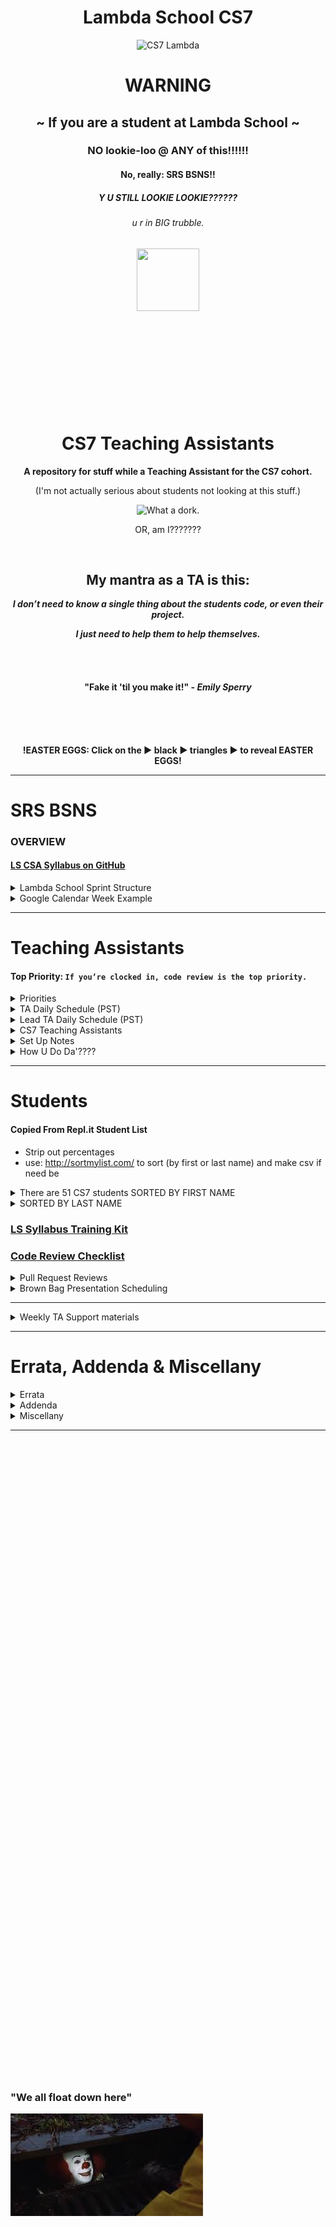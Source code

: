 <div align="center">
  <h1>Lambda School CS7</h1>
  <img src="https://raw.githubusercontent.com/mixelpixel/LambdaSchoolTA/master/art/cs7lambda.png" alt="CS7 Lambda" height="200px" width="200px">
  <h1><b>WARNING</b></h1>
  <h2>~ If you are a student at Lambda School ~</h2>
  <h3>NO lookie-loo @ ANY of this!!!!!!</h3>
  <h4>No, really: SRS BSNS!!</h4>
  <h5>Y U STILL LOOKIE LOOKIE??????</h5>
  <h6>u r in BIG trubble.</h6>
  <img src="https://orig00.deviantart.net/d0b8/f/2015/167/8/5/blue_lambda_as_hecu_marine_by_hanif1807-d8xkuq4.png" height="100px" width="100px">
  <br><br><br><br><br><br><br><br><br><br>
  <h1>CS7 Teaching Assistants</h1>
  <p><b>A repository for stuff while a Teaching Assistant for the CS7 cohort.</b></p>
  <p>(I'm not actually serious about students not looking at this stuff.)</p>
  <img src="https://raw.githubusercontent.com/mixelpixel/LambdaSchoolTA/master/art/what-a-dork.jpg" alt="What a dork.">
  <p>OR, am I???????</p>
  <br>
  <h2>My mantra as a TA is this:</h2>
  <p><i><b>I don’t need to know a single thing about the students code, or even their project.</b></i></p>
  <p><i><b>I just need to help them to help themselves.</b></i></p>
  <br><br>
  <h4>"Fake it 'til you make it!" - <i>Emily Sperry</i></h4>
  <br><br><br>
  <p><b>!EASTER EGGS: Click on the ▶︎ black ▶︎ triangles ▶︎ to reveal EASTER EGGS!</b></p>
</div>

***

# SRS BSNS
### OVERVIEW
#### [LS CSA Syllabus on GitHub](https://github.com/LambdaSchool/LambdaCSA-Syllabus)

<details>
  <summary>Lambda School Sprint Structure</summary><p>

  - [Lambda School Sprint Structure](https://docs.google.com/spreadsheets/d/1m83sq7Td5jpJ0XQUTwN7dJKhBHvIUppyHGIQ58pVQl4/edit?usp=sharing)

  ![Lambda School Sprint Structure](art/weeklySchedule.png)

  </p>
</details>

<details>
  <summary>Google Calendar Week Example</summary><p>

  - The CS7 Calendar is available on Google Calendars per invite.

  ![CS& Google Calendar](art/google-calendar.png)

  </p>
</details>

***

# Teaching Assistants
#### Top Priority: `If you’re clocked in, code review is the top priority.`

<details>
  <summary>Priorities</summary><p>

  > When possible (which should be almost always…), code reviews should be done during instruction in the morning.
  > Emphasis is on the current PR’s, not the past ones.
  > Then the queue of questions should be covered in the afternoon.

  ##### Also, as for the queue, I have been doing this:
  1. if there are questions I can address quickly, then I do so in writing.
    - Am trying to fight the urge to jump into a chat (even though it is often easier to verbally explain things).
  2. When given questions in DM’s, I’m in the habit of asking that the question be posted in help channels prior to answering. Also, good to confirm that the student with the question is _PAIR PROGRAMMING_.

  ##### `Code reviews are literally the most important part of your job.`
  > The afternoon questions are great, but in-depth code reviews have more impact.

  </p>
</details>

<details>
  <summary>TA Daily Schedule (PST)</summary><p>

  #### DAILY@9:15am PST CS7 TA Stand Up Meeting (5 - 10 minutes)

  ## Monday through Thursday: Projects & Code Challenges

  | # | Time (PST) | Activity |
  |:---|:---|:---|
  | 1.  | 8         | `/jibble in` |
  | 2.  | 805 - 820 | CS7 TA standup meeting |
  | 3.  | 820 - 9   | Code challenge help, lecture@845-9 |
  | 5.  | 9 - 11    | 1) GitHub PR code reviews 2) #cs7_help |
  | 6.  | 11        | `/jibble out` |
  | 7.  | 11 - 12   | LUNCH |
  | 8.  | 12        | `jibble in` |
  | 9.  | 12 - 5    | 1) GitHub PR code reviews 2) #cs7_help 3) Zoom <a href="https://youtu.be/-P67b07z7Qw">Breakout</a> rooms |
  | 10. | 5         | `jibble out` |

  ## Friday: Sprint Challenges

  | # | Time (PST) | Activity |
  |:---|:---|:---|
  | 1.  | 8         | `/jibble in` |
  | 2.  | 805 - 820 | CS7 TA standup meeting |
  | 3.  | 820 - 11  | 1) GitHub PR code reviews 2) #cs7_help |
  | 4.  | 11        | `/jibble out` |
  | 5.  | 11 - 12   | LUNCH |
  | 6.  | 12        | `jibble in` |
  | 7.  | 12 - 5    | 1) GitHub PR code reviews 2) #cs7_help 3) Zoom <a href="https://youtu.be/-P67b07z7Qw">Breakout</a> rooms |
  | 8.  | 5         | `jibble out` |

  ## Afternoon TA assistance

  | # | Time (PST) | Activity |
  |:---|:---|:---|
  | 1.  | 12 - 5    | 1) GitHub PR code reviews 2) #cs7_help 3) Zoom <a href="https://youtu.be/-P67b07z7Qw">Breakout</a> rooms |

  </p>
</details>

<details>
  <summary>Lead TA Daily Schedule (PST)</summary><p>

  #### DAILY@9:15am PST CS7 TA Stand Up Meeting (5 - 10 minutes)
  ##### In alphabetical order, ask all the TA's
  1. What did you work on yesterday?
  2. What are you working on today?
  3. What is causing you to get stuck?

  #### DAILY@9:30am PST  [Lead TA Stand Up Meeting](https://zoom.us/j/4558930151)

  ## Monday through Thursday: Projects & Code Challenges

  | # | Time (PST) | Activity |
  |:---|:---|:---|
  | 1.  | 450p day before or 750a | Schedule Code Challenge |
  | 2.  | 8         | `/jibble in` |
  | 3.  | 805 - 820 | CS7 TA standup |
  | 4.  | 820 - 845 | Code challenge help |
  | 5.  | 845 - 9   | LECTURE: code challenge review |
  | 6.  | 930       | Lead TAs mtg: https://zoom.us/j/4558930151 |
  | 7.  | 945 - 11  | 1) GitHub PR code reviews 2) #cs7_help |
  | 8.  | 11        | `/jibble out` |
  | 9.  | 11 - 12   | LUNCH |
  | 10. | 12        | `jibble in` |
  | 11. | 12 - 5    | 1) GitHub PR code reviews 2) #cs7_help 3) Zoom <a href="https://youtu.be/-P67b07z7Qw">Breakout</a> rooms |
  | 12. | 5         | `jibble out` |

  ## Friday: Sprint Challenges

  | # | Time (PST) | Activity |
  |:---|:---|:---|
  | 1.  | 8         | `/jibble in` |
  | 2.  | 805 - 820 | CS7 TA standup |
  | 3.  | 820 - 915 | 1) GitHub PR code reviews 2) #cs7_help |
  | 4.  | 930       | Lead TAs mtg: https://zoom.us/j/4558930151 |
  | 5.  | 945 - 11  | 1) GitHub PR code reviews 2) #cs7_help |
  | 6.  | 11        | `/jibble out` |
  | 7.  | 11 - 12   | LUNCH |
  | 8.  | 12        | `jibble in` |
  | 9.  | 12 - 5    | 1) GitHub PR code reviews 2) #cs7_help 3) Zoom <a href="https://youtu.be/-P67b07z7Qw">Breakout</a> rooms |
  | 10. | 5         | `jibble out` |

  </p>
</details>

<details>
  <summary>CS7 Teaching Assistants</summary><p>

  ### CS7 TA's
  | # | Name | Location | TimeZone | OS |
  |---|:---|:---|:---|:---|
  |1. | Manisha LaL               | (Chicago, IL) | CST | macOS |
  |2. | Wesley "Pine Cone" Harvey | (Vancouver, BC) | PST | macOS |
  |3. | Satish Vattikuti          | (Toledo, OH) | EST | win10 |
  |4. | Patrick Kennedy           | (Madison, NH) | EST | macOS, win10, Ubuntu |
  |5. | Tyge Johnson              | (Salt Lake City, UT) | MST | macOS |

  <img src="https://raw.githubusercontent.com/mixelpixel/LambdaSchoolTA/master/art/TAbyTimezones.jpeg" alt="TA Time Zones" width="300">

  ### CS7 TA Schedules (PST)
  1. Manisha M-F 8-11 LUNCH 12-5
  2. Wesley: M-F 12-5 <--- ADD AJ IF HE IS ASSIGNED TO CS7
  3. Patrick: M-F 8-11 LUNCH 12-5
  4. Tyge Johnson: M-F 8-11 LUNCH 12-5
  5. Satish is Part Time: 20hrs total
    - M Tu W Th F: 8AM - 9AM
    - M    W    F: NOON - 5PM
    - week4: M (12-5) . Tuesday(8-10). Wednesday (8-9, 12-5). Thursday(8-9). Friday(8-9, 12-5).

  </p>
</details>

<details>
  <summary>Set Up Notes</summary><p>

  ### Setting up [repl.it](https://repl.it/teacher) code challenges
  Per Emily:
  1. Log into repl.it - you should see the classrooms
  2. When you click on CS7's classroom there should be 3 tabs: published, scheduled, and drafts.
  3. Under drafts, find the code challenge and click on it.
  4. On it's main page on the top right you can schedule it.
  5. Select tomorrow and set the time to 7:59 AM (I do 8, but I'm a rebel)
  6. You can always go back to the scheduled version, click to open it up and you'll have options to edit the tests etc. If you scroll all the way to the bottom, there's a link to the model solution. That's the one the students will see after submission, and the one you can share if you don't want to write one.

  ### Setting up BrownBags
  Per Emily:
  1. So right now I'm scheduling them a week at a time. I contact students individually and occasionally ask for volunteers in the channels. When I get a volunteer I add them to the calendar. The next two weeks are reserved for Sean and Caleb.
  2. The reason I do a week in advance is because sometimes we have to reschedule to make room for guests, and it makes it easier to just move the students back one week as opposed to scheduling them all out three months and having to figure out where to put them
  3. They're 20 minutes long, we aim for 3 per Friday

  ### Slack `/jibble` timeclock
  - In the jibble App channel, use `in` and `out`, see also: `help`
  - https://app.jibble.io/ to access your time sheet and edit times if need be.
  - http://help.jibble.io/timesheets/how-can-i-add-or-edit-time-manually

  ### Attendance on Airtable
  - if a student hasn't been noted as being in attendance for 2 days, send a DM:
  ```
  Hi {student},
  Just checking in. {introduction if need be}. We may have simply missed you while we were taking attendance, but I’m writing to check in to make sure you have what you need for the course and are able to stay current with the coursework. Please let me know if you’re here and if there’s anything I can do to help.
  ```

  ### 1099
  - https://www.irs.gov/businesses/small-businesses-self-employed/independent-contractor-self-employed-or-employee

  </p>
</details>

<details>
  <summary>How U Do Da'????</summary><p>

  ### `git pull upstream master`
  `git remote -v` will display your remote aliases and the associated URL

  If you forked the LS repo and cloned _your_ fork, then `origin` should be set to _your_ GitHub repository

  If you do not have a remote alias set to Lambda School’s GH repo, do this:
  ```
  git remote add upstream https://github.com/LambdaSchool/Responsive-Web-Design.git
  ```
  ...then confirm with:
  ```
  git remote -v
  ```
  ...then you can:
  ```
  git pull upstream master
  ```
  ...to pull in the updates.

  Also, when you pull in new stuff from Lambda School, git will want a commit message. The VIM or NANO text editors may pop up at you expecting you to know how to use them.

  VIM is a “mode based” text editor. When you encounter it in git
  1) press `i` to enter “Insert” mode (may launch in Insert mode - look to the bottom left of the console display, does it say`— INSERT --`?
  2) type your commit message
  3) press `ESC` to enter the “command mode”
  4) type `:wq: to “W”rite and “Q”uit
  5) you should be back in your regular console.
  6) type `git log` to confirm the committ message (press `q` to get back to your regular console)

  I do not know the NANO text editor. I _believe_ ctrl+X will exit w/o a commit msg.

  ### Posting Links on Piazza
  - Just pasting the YouTube link WON'T result in an HTML link - it'll just be text.
  - MUCH more useful to students: EMBEDDED YouTube content!

  <div align="center">
  <img src="https://raw.githubusercontent.com/mixelpixel/LambdaSchoolTA/master/art/piazza/embed.png" alt="select 'Insert'" height="100">
  <br>
  <img src="https://raw.githubusercontent.com/mixelpixel/LambdaSchoolTA/master/art/piazza/piazzaEmbedYouTube.gif" alt="How to embed YouTube links on Piazza" height="338" width="600">
  </div>

  <details>
  <summary>Less awesome ways to post YouTube links on Piazza</summary><p>

  #### Just pasting a URL does NOT make a link:

  <img src="https://raw.githubusercontent.com/mixelpixel/LambdaSchoolTA/master/art/piazza/text.png" alt="bOrInG!!!" height="100">

  #### A couple extra steps to make it a link:

  <img src="https://raw.githubusercontent.com/mixelpixel/LambdaSchoolTA/master/art/piazza/link1.png" alt="click" height="100">

  <img src="https://raw.githubusercontent.com/mixelpixel/LambdaSchoolTA/master/art/piazza/link2.png" alt="paste" height="100">

  <img src="https://raw.githubusercontent.com/mixelpixel/LambdaSchoolTA/master/art/piazza/link3.png" alt="so very (barely) helpful" height="100">

  <img src="https://raw.githubusercontent.com/mixelpixel/LambdaSchoolTA/master/art/piazza/link4.png" alt="bOrInG!!!" height="100">

  #### [So, yeah, for all the work, embedding the content is easier and more effective!](#posting-links-on-piazza)

  ***

  </p>
  </details>

  ### Slack `/polly` polls
  - oh, it's a thing now with [a web interface](https://app.polly.ai/authoring)... templates... all that.

  ### Chat
  1. Slack chat supports mouse sharing and screen drawing
  2. Zoom

  ### Screen recording
  1. Zoom
  2. Linux: http://www.maartenbaert.be/simplescreenrecorder/ (pic and sound)
  3. macOS: QuickTime Player does screen captures. To record sound, I installed [SoundFlower](https://rogueamoeba.com/freebies/soundflower/) (Got to the GitHub link)
  4. Windows: ???
  5. Ever need to quickly concatenate two Zoom meeting mp4's? …Like in _30_ seconds?? Can haz FFMPEG???
  ```console
  $ ffmpeg -i PART1.mp4 -c copy -bsf:v h264_mp4toannexb -f mpegts temp1.ts
  $ ffmpeg -i PART2.mp4 -c copy -bsf:v h264_mp4toannexb -f mpegts temp2.ts
  $ ffmpeg -i "concat:temp1.ts|temp2.ts" -c copy -bsf:a aac_adtstoasc OUTPUT.mp4
  ```

    - you'll need this on macOS: `brew install ffmpeg`
    - for other OS's: https://trac.ffmpeg.org/wiki/CompilationGuide
    - or just start here: https://ffmpeg.org/

  6. ScreenFlow - Caleb has paid version to render w/o watermark
    - an example using Cursor enlargement, click radar, and displaying modifier keystrokes (e.g. `⌘ + v` for `paste`):

  ![How to upload an embedded YouTube link](art/piazza/piazzaEmbedYouTube.gif)

  7. Convert .mp4 to .gif: https://ezgif.com/video-to-gif

  ### Markdown Preview
  #### GitHub Flavored Markdown (GFM)
  - Manual: https://github.github.com/gfm/
  - CheatSheet: https://github.com/adam-p/markdown-here/wiki/Markdown-Cheatsheet

  #### How to get Markdown previews in text editors (for example in ANSWER.md or ReadMe.md files):
  - Markdown Preview in Atom: https://flight-manual.atom.io/using-atom/sections/writing-in-atom/#previews
  - Markdown Preview in VSC: https://code.visualstudio.com/docs/languages/markdown#_markdown-preview
  - You can also edit the markdown text file, commit the changes, push it to GitHub and view the file online in the browser

  #### Wanna know how to make these expandable sections in markdown?
  1. Click on this [README.md file](README.md), then
  2. click the `edit` icon:

  ![Look, a pencil!](art/look-a-pencil.png)

  3. wrap a section in this HTML:
  ```html
  <details><summary>Displayed Text</summary><p>

  Nested text/markdown

  </p></details>
  ```

  4. make it like this if you want the html collapsable in your text editor:
  ```html
  <details>
    <summary>Displayed Text</summary><p>

    Nested text/markdown

    </p>
  </details>
  ```



  </p>
</details>

***

# Students

#### Copied From Repl.it Student List
- Strip out percentages
- use: http://sortmylist.com/ to sort (by first or last name) and make csv if need be

<details>
  <summary>There are 51 CS7 students SORTED BY FIRST NAME </summary><p>

  1. Aaron Burk
  2. Amanda Phillips
  3. Anthony Catalfo
  4. Ashlei Jones
  5. Boeun Kim
  6. Charlie Sparks
  7. Christopher Beards
  8. Cliff Kang
  9. Cody Windeknecht
  10. Courtney Seitz
  11. Daniel Abbott
  12. Daniel Lara
  13. Dani Tacheny
  14. David Loveday
  15. David Soudry
  16. Devin Baldwin
  17. Dixie Korley
  18. Eileen Eddy
  19. Eric Hechavarria
  20. German Go
  21. Giraud Julemis
  22. Glenn-David Daniel
  23. Igor Yermak
  24. John Spraul
  25. Jon Anderson
  26. Jonathan Brunt
  27. Jonathan Bry
  28. Kevin Chan
  29. Lokesh Patel
  30. Lo Saephan
  31. Maximo Delarosa
  32. Michael Marshalkovich
  33. Mike Streltsoff
  34. Nathan Flood
  35. Nathaniel Flory
  36. Nikhil Kamineni
  37. Peter Gray
  38. Punit Rawal
  39. Richard Reis
  40. Ronelle Lawson
  41. Ronnie Miksch
  42. Roy Tan
  43. Russell Bates
  44. Russell Stinson
  45. Sagdi Formanov
  46. Sergey Nam
  47. Shobana Ramesh
  48. Steven Magadan
  49. Tommy Coleman
  50. Tyson Williams
  51. Walter Woodward

  </p>
</details>

<details><summary>SORTED BY LAST NAME</summary><p>

1. Daniel Abbott
2. Jon Anderson
3. Devin Baldwin
4. Russell Bates
5. Christopher Beards
6. Jonathan Brunt
7. Jonathan Bry
8. Aaron Burk
9. Anthony Catalfo
10. Kevin Chan
11. Tommy Coleman
12. Glenn-David Daniel
13. Maximo Delarosa
14. Eileen Eddy
15. Nathan Flood
16. Nathaniel Flory
17. Sagdi Formanov
18. German Go
19. Peter Gray
20. Eric Hechavarria
21. Ashlei Jones
22. Giraud Julemis
23. Nikhil Kamineni
24. Cliff Kang
25. Boeun Kim
26. Dixie Korley
27. Daniel Lara
28. Ronelle Lawson
29. David Loveday
30. Steven Magadan
31. Michael Marshalkovich
32. Ronnie Miksch
33. Sergey Nam
34. Lokesh Patel
35. Amanda Phillips
36. Shobana Ramesh
37. Punit Rawal
38. Richard Reis
39. Lo Saephan
40. Courtney Seitz
41. David Soudryy"
42. Charlie Sparks
43. John Spraul
44. Russell Stinson
45. Mike Streltsoff
46. Dani Tacheny
47. Roy Tan
48. Tyson Williams
49. Cody Windeknecht
50. Walter Woodward
51. Igor Yermak

</p></details>

### [LS Syllabus Training Kit](http://ls-training-kit.netlify.com/cs-master)
### [Code Review Checklist](https://github.com/LambdaSchool/Code-Review-Checklist)

<details>
  <summary>Pull Request Reviews</summary><p>

  ### DOM-JavaScript-mini
  - [Erich Hechavarria](https://github.com/LambdaSchool/DOM-JavaScript-mini/pull/60)
  ```
  Looks great - buttons work, layout's on point.
  I opened the page in Chrome, Firefox, Safari & Opera and the buttons all worked.
  Page layout looked good while resizing the browser.
  No console warnings in the Chrome Dev Tools, well done!

  Suggestion for GitHub Pull Requests and commits:
  - Get in the habit of committing more often!
  - Commit messages can be a valuable resource, and also help your focus on each step of the software development process.
  - While `tried` and `done` might be _true_, they don't really describe the state of the project as you were developing it.
  - Commit msgs don't have to be long, but often and succinct is good practice.
  - The command `git log` will show you the history of your project (`space` to page through the longer histories. `q` will get you out of the history display)

  As for PRs - it's helpful for TAs/Instructors if you put _your name_ as the title of the PR.
  Also, you can open a PR as soon as you fork and clone a repo.
  As you push commits to your repo, they'll get added to the PR.
  That way your work is available to us as you develop your project :)
  For example, start a PR title with "**Eric Hech: w.i.p.**"
  Then when you are done, you can edit the title to read, "**Eric Hech: done √**"
  Will also be useful when pair programming to put both peeps names in the title.

  Great job!
  ```

  </p>
</details>

<details>
  <summary>Brown Bag Presentation Scheduling</summary><p>

  ### Interested
  1. Aaron Burk: soft skills / people skills, request 1/26

  </p>
</details>

***

<details><summary>Weekly TA Support materials</summary><p>

# week 4: CSS Preprocessor Prep w/Josh Knell
- [Friday prior prep walkthrough for TAs](https://youtu.be/KikBMTsdQpc) w/Josh Knell
- https://codepen.io/bigknell/pen/zpgMbE

### Wednesday
- #1 Inspect Element
- #2 Adjust CSS in the the dev inspector
- #3 Copy new styles into your actual project
- #4 Save and watch terminal for updates
- #5 refresh browser and start over again

***

# week 5: React-I w/Luis Hernandez
- prep video [CS6 - React I - Guided Demo](https://youtu.be/yH2FswgLdV8) w/Ivan Mora
- https://github.com/LambdaSchool/React-I-Demo
- https://github.com/LambdaSchool/React-I-Mini-Sprint
- https://github.com/LambdaSchool/React-I
- https://github.com/LambdaSchool/Sprint-Challenge---React
- https://github.com/LambdaSchool/React-II-Demo
- https://github.com/LambdaSchool/React-II-Mini-Sprint
- https://github.com/LambdaSchool/React-II - Thursday

</p></details>

***

# Errata, Addenda & Miscellany

<details>
  <summary>Errata</summary><p>

  1. [LS CSA Syllabus on GitHub](https://github.com/LambdaSchool/LambdaCSA-Syllabus)
    - out of sync with cs7
  2. List of students accuracy? Currently gleaned from the repl.it list of students who've completed assignments.
  3. List of Labs/Sprints released to students?
    - For operational understanding of their knowledge base.
    - And for Pull Request code reviews

  </p>
</details>

<details>
  <summary>Addenda</summary><p>

  1. Complete list of relevant LINKS released to class as supplemental/prepatory material.
  2. Deploy [arc_hive](https://youtu.be/uxIYIhiGMcE) to LS?
  3. Deploy Hackathon2018 Docker env project/sprint set up:
  ```
  Hey Dan, did you watch any of the Hackathon 2018 demos?

  There was a group that built an tool for LS students which - across platforms - could be configured to get students the tools they need for projects with minimal setup. If you have ~5-10 minutes to watch the demo, this link is cued up to their presentation: https://youtu.be/Kn3PX0QEK1U?t=28m53s

  > There would be a docker file for each lesson; each student would install a docker at the beginning, which would include all dependencies and lesson files, and each student could grab their own personal editor; there would literally be no setup time; the lesson could be started immediately.

  I’m thinking this could be useful in Precourse as well? Curious to know what you think - thanks!
  ```

  </p>
</details>

<details>
  <summary>Miscellany</summary><p>

  1. Helping Dan Frehner with https://github.com/mixelpixel/Getting-Started
  2. 1/2 hour demo video on GitHub.
    - Watch [Pre-Course - Git Fu](https://youtu.be/ZihgMcrHOF4).
    - Review https://github.com/LambdaSchool/Precourse/tree/master/Lesson1-Git
  3. Implement Arc Hive into LS?
  4. Hackathon2018 Docker project?
  5. vidpresso???

  </p>
</details>

***
<br><br><br><br><br><br><br><br><br><br><br><br><br><br><br><br><br><br><br><br>
<br><br><br><br><br><br><br><br><br><br><br><br><br><br><br><br><br><br><br><br>
<br><br><br><br><br><br><br><br><br><br><br><br><br><br><br><br><br><br><br><br>
### "We all float down here"
![We all float down here](/art/pennywise.jpeg)
<br><br><br><br><br><br><br><br><br><br><br><br><br><br><br><br><br><br><br><br>
<br><br><br><br><br><br><br><br><br><br><br><br><br><br><br><br><br><br><br><br>
<br><br><br><br><br><br><br><br><br><br><br><br><br><br><br><br><br><br><br><br>
### Balloon?
![Balloon?](/art/balloon.jpg)
